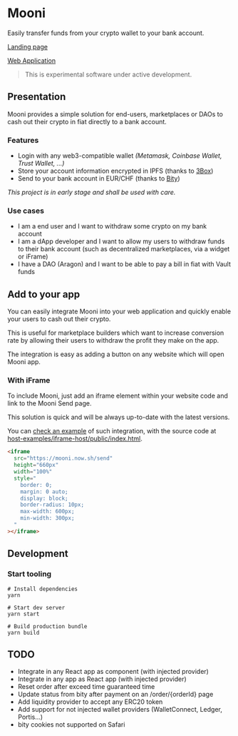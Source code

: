 # Mooni

Easily transfer funds from your crypto wallet to your bank account.

[Landing page](https://mooni.launchaco.com)

[Web Application](https://mooni.now.sh)

> This is experimental software under active development.

## Presentation

Mooni provides a simple solution for end-users, marketplaces or DAOs to cash out their crypto in fiat directly to a bank account.

### Features
- Login with any web3-compatible wallet *(Metamask, Coinbase Wallet, Trust Wallet, ...)*
- Store your account information encrypted in IPFS (thanks to [3Box](https://3box.io))
- Send to your bank account in EUR/CHF (thanks to [Bity](https://bity.com))


*This project is in early stage and shall be used with care.*

### Use cases
- I am a end user and I want to withdraw some crypto on my bank account
- I am a dApp developer and I want to allow my users to withdraw funds to their bank account (such as decentralized marketplaces, via a widget or iFrame)
- I have a DAO (Aragon) and I want to be able to pay a bill in fiat with Vault funds

## Add to your app

You can easily integrate Mooni into your web application and quickly enable your users to cash out their crypto.

This is useful for marketplace builders which want to increase conversion rate by allowing their users to withdraw the profit they make on the app.

The integration is easy as adding a button on any website which will open Mooni app.

### With iFrame

To include Mooni, just add an iframe element within your website code and link to the Mooni Send page.

This solution is quick and will be always up-to-date with the latest versions.

You can [check an example](https://mooni-host-iframe.now.sh/) of such integration, with the source code at [host-examples/iframe-host/public/index.html](host-examples/iframe-host/public/index.html).

```html
<iframe
  src="https://mooni.now.sh/send"
  height="660px"
  width="100%"
  style="
    border: 0;
    margin: 0 auto;
    display: block;
    border-radius: 10px;
    max-width: 600px;
    min-width: 300px;
  "
></iframe>
```

## Development

### Start tooling

```
# Install dependencies
yarn

# Start dev server
yarn start

# Build production bundle
yarn build
```

## TODO

- Integrate in any React app as component (with injected provider)
- Integrate in any app as React app (with injected provider)
- Reset order after exceed time guaranteed time
- Update status from bity after payment on an /order/{orderId} page
- Add liquidity provider to accept any ERC20 token
- Add support for not injected wallet providers (WalletConnect, Ledger, Portis...)
- bity cookies not supported on Safari
